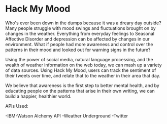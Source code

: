 # Hack My Mood

Who's ever been down in the dumps because it was a dreary day outside? Many people struggle with mood swings and fluctuations brought on by changes in the weather. Everything from everyday feelings to Seasonal Affective Disorder and depression can be affected by changes in our environment. What if people had more awareness and control over the patterns in their mood and looked out for warning signs in the future?

Using the power of social media, natural language processing, and the wealth of weather information on the web today, we can mash up a variety of data sources. Using Hack My Mood, users can track the sentiment of their tweets over time, and relate that to the weather in their area that day.

We believe that awareness is the first step to better mental health, and by educating people on the patterns that arise in their own writing, we can build a happier, healthier world.

APIs Used:

-IBM-Watson Alchemy API 
-Weather Underground 
-Twitter
